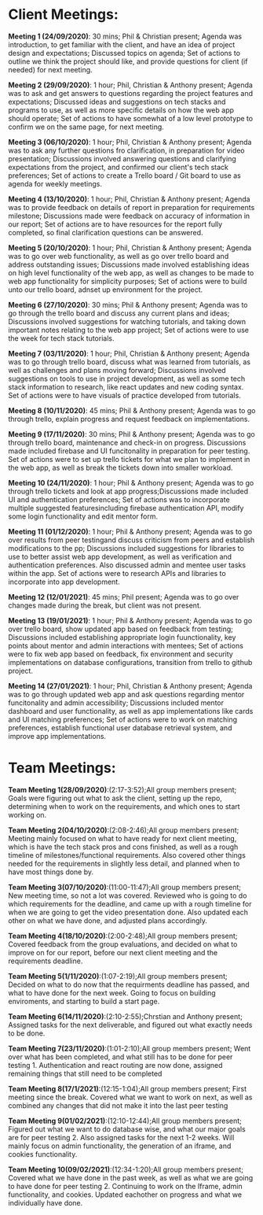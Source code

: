 # Client Meetings:

**Meeting 1 (24/09/2020)**: 30 mins; Phil & Christian present; Agenda was introduction, to get familiar with the client, and have an idea of project design and expectations; Discussed topics on agenda; Set of actions to outline we think the project should like, and provide questions for client (if needed) for next meeting.

**Meeting 2 (29/09/2020)**: 1 hour; Phil, Christian & Anthony present; Agenda was to ask and get answers to questions regarding the project features and expectations; Discussed ideas and suggestions on tech stacks and programs to use, as well as more specific details on how the web app should operate; Set of actions to have somewhat of a low level prototype to confirm we on the same page, for next meeting.

**Meeting 3 (06/10/2020)**: 1 hour; Phil, Christian & Anthony present; Agenda was to ask any further questions fro clarification, in preparation for video presentation; Discussions involved answering questions and clarifying expectations from the project, and confirmed our client's tech stack preferences; Set of actions to create a Trello board / Git board to use as agenda for weekly meetings.

**Meeting 4 (13/10/2020)**: 1 hour; Phil, Christian & Anthony present; Agenda was to provide feedback on details of report in preparation for requirements milestone; Discussions made were feedback on accuracy of information in our report; Set of actions are to have resources for the report fully completed, so final clarification questions can be answered.

**Meeting 5 (20/10/2020)**: 1 hour; Phil, Christian & Anthony present; Agenda was to go over web functionality, as well as go over trello board and address outstanding issues; Discussions made involved establishing ideas on high level functionality of the web app, as well as changes to be made to web app functionality for simplicity purposes; Set of actions were to build unto our trello board, adnset up environment for the project.

**Meeting 6 (27/10/2020)**: 30 mins; Phil & Anthony present; Agenda was to go through the trello board and discuss any current plans and ideas; Discussions involved suggestions for watching tutorials, and taking down important notes relating to the web app project; Set of actions were to use the week for tech stack tutorials.

**Meeting 7 (03/11/2020)**: 1 hour; Phil, Christian & Anthony present; Agenda was to go through trello board, discuss what was learned from tutorials, as well as challenges and plans moving forward; Discussions involved suggestions on tools to use in project development, as well as some tech stack information to research, like react updates and new coding syntax. Set of actions were to have visuals of practice developed from tutorials.

**Meeting 8 (10/11/2020)**: 45 mins; Phil & Anthony present; Agenda was to go through trello, explain progress and request feedback on implementations.

**Meeting 9 (17/11/2020)**: 30 mins; Phil & Anthony present; Agenda was to go through trello board, maintenance and check-in on progress. Discussions made included firebase and UI funcitonality in preparation for peer testing. Set of actions were to set up trello tickets for what we plan to implement in the web app, as well as break the tickets down into smaller workload.

**Meeting 10 (24/11/2020)**: 1 hour; Phil & Anthony present; Agenda was to go through trello tickets and look at app progress;Discussions made included UI and authentication preferences; Set of actions was to incorporate multiple suggested featuresincluding firebase authentication API, modify some login functionality and edit mentor form.

**Meeting 11 (01/12/2020)**: 1 hour; Phil & Anthony present; Agenda was to go over results from peer testingand discuss criticism from peers and establish modifications to the pp; Discussions included suggestions for libraries to use to better assist web app development, as well as verification and authentication preferences. Also discussed admin and mentee user tasks within the app. Set of actions were to research APIs and libraries to incorporate into app development.

**Meeting 12 (12/01/2021)**: 45 mins; Phil present; Agenda was to go over changes made during the break, but client was not present.

**Meeting 13 (19/01/2021)**: 1 hour; Phil & Anthony present; Agenda was to go over trello board, show updated app based on feedback from testing; Discussions included establishing appropriate login fuunctionality, key points about mentor and admin interactions with mentees; Set of actions were to fix web app based on feedback, fix environment and security implementations on database configurations, transition from trello to github project.

**Meeting 14 (27/01/2021)**: 1 hour; Phil, Christian & Anthony present; Agenda was to go through updated web app and ask questions regarding mentor funcitonality and admin accessibility; Discussions included mentor dashboard and user functionality, as well as app implementations like cards and UI matching preferences; Set of actions were to work on matching preferences, establish functional user database retrieval system, and improve app implementations.

# Team Meetings:

**Team Meeting 1(28/09/2020)**:(2:17-3:52);All group members present; Goals were figuring out what to ask the client, setting up the repo, determining when to work on the requirements, and which ones to start working on.

**Team Meeting 2(04/10/2020)**:(2:08-2:46);All group members present; Meeting mainly focused on what to have ready for next client meeting, which is have the tech stack pros and cons finished, as well as a rough timeline of milestones/functional requirements. Also covered other things needed for the requirements in slightly less detail, and planned when to have most things done by.

**Team Meeting 3(07/10/2020)**:(11:00-11:47);All group members present; New meeting time, so not a lot was covered. Reviewed who is going to do which requirements for the deadline, and came up with a rough timeline for when we are going to get the video presentation done. Also updated each other on what we have done, and adjusted plans accordingly.

**Team Meeting 4(18/10/2020)**:(2:00-2:48);All group members present; Covered feedback from the group evaluations, and decided on what to improve on for our report, before our next client meeting and the requirements deadline.

**Team Meeting 5(1/11/2020)**:(1:07-2:19);All group members present; Decided on what to do now that the requirments deadline has passed, and what to have done for the next week. Going to focus on building enviroments, and starting to build a start page.

**Team Meeting 6(14/11/2020)**:(2:10-2:55);Chrstian and Anthony present; Assigned tasks for the next deliverable, and figured out what exactly needs to be done.

**Team Meeting 7(23/11/2020)**:(1:01-2:10);All group members present; Went over what has been completed, and what still has to be done for peer testing 1. Authentication and react routing are now done, assigned remaining things that still need to be completed

**Team Meeting 8(17/1/2021)**:(12:15-1:04);All group members present; First meeting since the break. Covered what we want to work on next, as well as combined any changes that did not make it into the last peer testing

**Team Meeting 9(01/02/2021)**:(12:10-12:44);All group members present; Figured out what we want to do database wise, and what our major goals are for peer testing 2. Also assigned tasks for the next 1-2 weeks. Will mainly focus on admin functionality, the generation of an iframe, and cookies functionality.

**Team Meeting 10(09/02/2021)**:(12:34-1:20);All group members present; Covered what we have done in the past week, as well as what we are going to have done for peer testing 2. Continuing to work on the Iframe, admin functionality, and cookies. Updated eachother on progress and what we individually have done.
